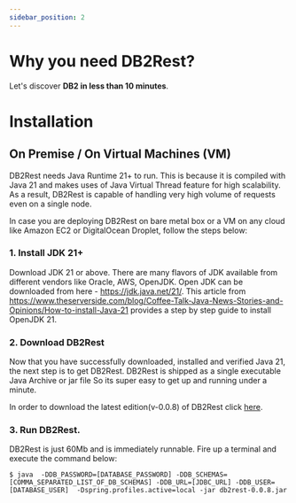 ```yaml
---
sidebar_position: 2
---
```


# Why you need DB2Rest?

Let's discover **DB2 in less than 10 minutes**.

# Installation 

## On Premise / On Virtual Machines (VM) 

DB2Rest needs Java Runtime 21+ to run. This is because it is compiled with Java 21 and makes uses of Java Virtual Thread feature
for high scalability. As a result, DB2Rest is capable of handling very high volume of requests even on a single node. 

In case you are deploying DB2Rest on bare metal box or a VM on any cloud like Amazon EC2 or DigitalOcean Droplet, follow the steps below:

### 1. Install JDK 21+

Download JDK 21 or above. There are many flavors of JDK available from different vendors like Oracle, AWS, OpenJDK. 
Open JDK can be downloaded from here - https://jdk.java.net/21/. This article from https://www.theserverside.com/blog/Coffee-Talk-Java-News-Stories-and-Opinions/How-to-install-Java-21 provides a step by step guide to install OpenJDK 21. 


### 2. Download DB2Rest

Now that you have successfully downloaded, installed and verified Java 21, the next step is to get DB2Rest. DB2Rest is shipped as a single executable Java Archive or jar file So its super easy to get up and running under a minute. 

In order to download the latest edition(v-0.0.8) of DB2Rest click [here](https://pub-d494e6f63184463298f75f4d77bde7cb.r2.dev/db2rest-0.0.8.jar "here").

### 3. Run DB2Rest.

DB2Rest is just 60Mb and is immediately runnable. Fire up a terminal and execute the command below:

```Shell
$ java  -DDB_PASSWORD=[DATABASE_PASSWORD] -DDB_SCHEMAS=[COMMA_SEPARATED_LIST_OF_DB_SCHEMAS] -DDB_URL=[JDBC_URL] -DDB_USER=[DATABASE_USER]  -Dspring.profiles.active=local -jar db2rest-0.0.8.jar
``` 
